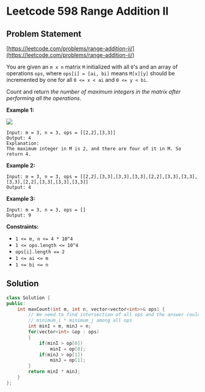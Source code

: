# Leetcode 598 Range Addition II

## Problem Statement

[https://leetcode.com/problems/range-addition-ii/](https://leetcode.com/problems/range-addition-ii/)

You are given an `m x n` matrix `M` initialized with all `0`'s and an array of operations `ops`, where `ops[i] = [ai, bi]` means `M[x][y]` should be incremented by one for all `0 <= x < ai` and `0 <= y < bi`.

Count and return _the number of maximum integers in the matrix after performing all the operations_.

**Example 1:** 

![](https://assets.leetcode.com/uploads/2020/10/02/ex1.jpg)

```text
Input: m = 3, n = 3, ops = [[2,2],[3,3]]
Output: 4
Explanation: 
The maximum integer in M is 2, and there are four of it in M. So return 4.
```

**Example 2:**

```text
Input: m = 3, n = 3, ops = [[2,2],[3,3],[3,3],[3,3],[2,2],[3,3],[3,3],[3,3],[2,2],[3,3],[3,3],[3,3]]
Output: 4
```

**Example 3:**

```text
Input: m = 3, n = 3, ops = []
Output: 9
```

**Constraints:**

* `1 <= m, n <= 4 * 10^4`
* `1 <= ops.length <= 10^4`
* `ops[i].length == 2`
* `1 <= ai <= m`
* `1 <= bi <= n`

## Solution

```cpp
class Solution {
public:
    int maxCount(int m, int n, vector<vector<int>>& ops) {
        // We need to find intersection of all ops and the answer could be
        // minimum_i * minimum_j among all ops
        int minI = m, minJ = n;
        for(vector<int> &op : ops)
        {
            if(minI > op[0])
                minI = op[0];
            if(minJ > op[1])
                minJ = op[1];
        }
        return minI * minJ;
    }
};
```

